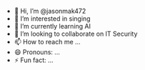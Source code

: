 - 👋 Hi, I’m @jasonmak472
- 👀 I’m interested in singing
- 🌱 I’m currently learning AI
- 💞️ I’m looking to collaborate on IT Security
- 📫 How to reach me ...
- 😄 Pronouns: ...
- ⚡ Fun fact: ...

<!---
jasonmak472/jasonmak472 is a ✨ special ✨ repository because its `README.md` (this file) appears on your GitHub profile.
You can click the Preview link to take a look at your changes.
--->
